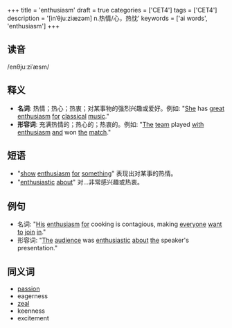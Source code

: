 +++
title = 'enthusiasm'
draft = true
categories = ['CET4']
tags = ['CET4']
description = '[inˈθjuːziæzəm] n.热情/心，热忱'
keywords = ['ai words', 'enthusiasm']
+++

## 读音
/enθjuːziˈæsm/

## 释义
- **名词**: 热情；热心；热衷；对某事物的强烈兴趣或爱好。例如: "[She](/post/she/) has [great](/post/great/) [enthusiasm](/post/enthusiasm/) [for](/post/for/) [classical](/post/classical/) [music](/post/music/)."
- **形容词**: 充满热情的；热心的；热衷的。例如: "[The](/post/the/) [team](/post/team/) played [with](/post/with/) [enthusiasm](/post/enthusiasm/) [and](/post/and/) won [the](/post/the/) [match](/post/match/)."

## 短语
- "[show](/post/show/) [enthusiasm](/post/enthusiasm/) [for](/post/for/) [something](/post/something/)" 表现出对某事的热情。
- "[enthusiastic](/post/enthusiastic/) [about](/post/about/)" 对...非常感兴趣或热衷。

## 例句
- 名词: "[His](/post/his/) [enthusiasm](/post/enthusiasm/) [for](/post/for/) cooking is contagious, making [everyone](/post/everyone/) [want](/post/want/) [to](/post/to/) [join](/post/join/) [in](/post/in/)."
- 形容词: "[The](/post/the/) [audience](/post/audience/) was [enthusiastic](/post/enthusiastic/) [about](/post/about/) [the](/post/the/) speaker's presentation."

## 同义词
- [passion](/post/passion/)
- eagerness
- [zeal](/post/zeal/)
- keenness
- excitement
